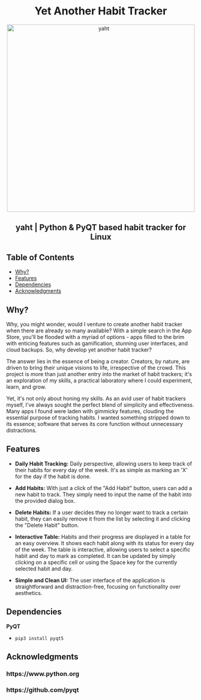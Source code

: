 <h1 align="center"> Yet Another Habit Tracker </h1>
<p align="center">
        <img alt="yaht" title="yaht" src="https://github.com/isaac-maya/yaht/blob/main/mainScreen.jpeg" width="500">
  </a>
</p>
<h2 align="center"> yaht | Python & PyQT based habit tracker for Linux </h2> 


<!-- START doctoc generated TOC please keep comment here to allow auto update -->
<!-- DON'T EDIT THIS SECTION, INSTEAD RE-RUN doctoc TO UPDATE -->
## Table of Contents

- [Why?](#why?)
- [Features](#features)
- [Dependencies](#dependencies)
- [Acknowledgments](#acknowledgments)

<!-- END doctoc generated TOC please keep comment here to allow auto update -->

## Why?

Why, you might wonder, would I venture to create another habit tracker when there are already so many available? With a simple search in the App Store, you'll be flooded with a myriad of options - apps filled to the brim with enticing features such as gamification, stunning user interfaces, and cloud backups. So, why develop yet another habit tracker?

The answer lies in the essence of being a creator. Creators, by nature, are driven to bring their unique visions to life, irrespective of the crowd. This project is more than just another entry into the market of habit trackers; it's an exploration of my skills, a practical laboratory where I could experiment, learn, and grow.

Yet, it's not only about honing my skills. As an avid user of habit trackers myself, I've always sought the perfect blend of simplicity and effectiveness. Many apps I found were laden with gimmicky features, clouding the essential purpose of tracking habits. I wanted something stripped down to its essence; software that serves its core function without unnecessary distractions.

## Features

* **Daily Habit Tracking:** Daily perspective, allowing users to keep track of their habits for every day of the week. It's as simple as marking an 'X' for the day if the habit is done.

* **Add Habits:** With just a click of the "Add Habit" button, users can add a new habit to track. They simply need to input the name of the habit into the provided dialog box.

* **Delete Habits:** If a user decides they no longer want to track a certain habit, they can easily remove it from the list by selecting it and clicking the "Delete Habit" button.

*	**Interactive Table:** Habits and their progress are displayed in a table for an easy overview. It shows each habit along with its status for every day of the week. The table is interactive, allowing users to select a specific habit and day to mark as completed. It can be updated by simply clicking on a specific cell or using the Space key for the currently selected habit and day.

*	**Simple and Clean UI:** The user interface of the application is straightforward and distraction-free, focusing on functionality over aesthetics.

  
## Dependencies

**PyQT**
- `pip3 install pyqt5`

## Acknowledgments

<h3 align="left"> https://www.python.org
<h3 align="left"> https://github.com/pyqt
